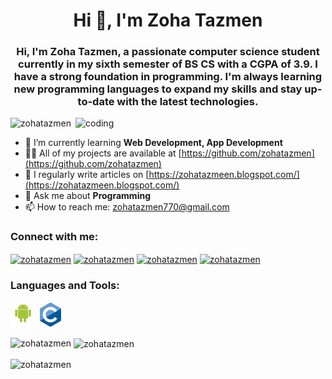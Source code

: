<h1 align="center">Hi 👋, I'm Zoha Tazmen</h1>
<h3 align="center">Hi, I'm Zoha Tazmen, a passionate computer science student currently in my sixth semester of BS CS with a CGPA of 3.9. I have a strong foundation in programming. I'm always learning new programming languages to expand my skills and stay up-to-date with the latest technologies.</h3>

<img align="right" alt="coding" width="400" src="https://miro.medium.com/v2/resize:fit:1100/format:webp/1*qdAW1TjCN57h1lbuuzvchg.gif">

<p align="left">
  <img src="https://komarev.com/ghpvc/?username=zohatazmen&label=Profile%20views&color=0e75b6&style=flat" alt="zohatazmen" />
</p>

- 🌱 I’m currently learning **Web Development, App Development**
- 👨‍💻 All of my projects are available at [https://github.com/zohatazmen](https://github.com/zohatazmen)
- 📝 I regularly write articles on [https://zohatazmeen.blogspot.com/](https://zohatazmeen.blogspot.com/)
- 💬 Ask me about **Programming**
- 📫 How to reach me: zohatazmen770@gmail.com

### Connect with me:
<p align="left">
  <a href="https://twitter.com/zohatazmen" target="blank"><img align="center" src="https://raw.githubusercontent.com/rahuldkjain/github-profile-readme-generator/master/src/images/icons/Social/twitter.svg" alt="zohatazmen" height="30" width="40" /></a>
  <a href="https://linkedin.com/in/zohatazmen" target="blank"><img align="center" src="https://raw.githubusercontent.com/rahuldkjain/github-profile-readme-generator/master/src/images/icons/Social/linked-in-alt.svg" alt="zohatazmen" height="30" width="40" /></a>
  <a href="https://instagram.com/zohatazmen" target="blank"><img align="center" src="https://raw.githubusercontent.com/rahuldkjain/github-profile-readme-generator/master/src/images/icons/Social/instagram.svg" alt="zohatazmen" height="30" width="40" /></a>
  <a href="https://www.leetcode.com/zohatazmen" target="blank"><img align="center" src="https://raw.githubusercontent.com/rahuldkjain/github-profile-readme-generator/master/src/images/icons/Social/leet-code.svg" alt="zohatazmen" height="30" width="40" /></a>
</p>

### Languages and Tools:
<p align="left">
  <a href="https://developer.android.com" target="_blank" rel="noreferrer"><img src="https://raw.githubusercontent.com/devicons/devicon/master/icons/android/android-original-wordmark.svg" alt="android" width="40" height="40"/></a>
  <a href="https://www.cprogramming.com/" target="_blank" rel="noreferrer"><img src="https://raw.githubusercontent.com/devicons/devicon/master/icons/c/c-original.svg" alt="c" width="40" height="40"/></a>
  <!-- Add more icons for languages and tools as needed -->
</p>

<p align="left">
  <img align="left" src="https://github-readme-stats.vercel.app/api/top-langs?username=zohatazmen&show_icons=true&locale=en&layout=compact" alt="zohatazmen" />
</p>

<p>&nbsp;<img align="center" src="https://github-readme-stats.vercel.app/api?username=zohatazmen&show_icons=true&locale=en" alt="zohatazmen" /></p>

<p><img align="center" src="https://github-readme-streak-stats.herokuapp.com/?user=zohatazmen&" alt="zohatazmen" /></p>
